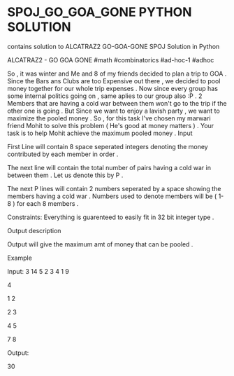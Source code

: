 # SPOJ_GO_GOA_GONE PYTHON SOLUTION
contains solution to ALCATRAZ2 GO-GOA-GONE SPOJ Solution in Python



ALCATRAZ2 - GO GOA GONE
#math #combinatorics #ad-hoc-1 #adhoc

So , it was winter and Me and 8 of my friends decided to plan a trip to GOA . Since the Bars ans Clubs are too Expensive out there , we decided to pool money together for our whole trip expenses . Now since every group has some internal politics going on , same aplies to our group also :P . 2 Members that are having a cold war between them won't go to the trip if the other one is going . But Since we want to enjoy a lavish party , we want to maximize the pooled money . So , for this task I've chosen my marwari friend Mohit to solve this problem  ( He's good at money matters )  . Your task is to help Mohit achieve the maximum pooled money .
Input

First Line will contain  8 space seperated integers denoting the money contributed by each member in order .

The next line will contain the total number of pairs having a cold war in between them . Let us denote this by P .

The next P lines will contain 2 numbers seperated by a space showing the members having a cold war  . Numbers used to denote members will be ( 1-8 ) for each 8 members .

Constraints:
Everything is guarenteed to  easily fit in 32 bit integer type  . 

Output description

Output will give the maximum amt of money that can be pooled .

Example

Input: 
3 14 5 2 3 4 1 9 

4

1 2

2 3

4 5

7 8

Output:

30
